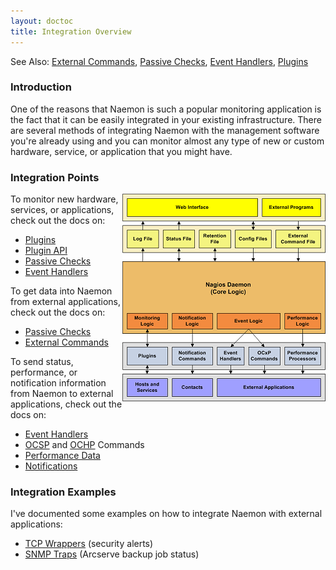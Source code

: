 ```yaml
---
layout: doctoc
title: Integration Overview
---
```

<span class="glyphicon glyphicon-arrow-right"></span> See Also: <a href="extcommands.html">External Commands</a>, <a href="passivechecks.html">Passive Checks</a>, <a href="eventhandlers.html">Event Handlers</a>, <a href="plugins.html">Plugins</a>

### Introduction

One of the reasons that Naemon is such a popular monitoring application is the fact that it can be easily integrated in your existing infrastructure.  There are several methods of integrating Naemon with the management software you're already using and you can monitor almost any type of new or custom hardware, service, or application that you might have.

### Integration Points

<img src="/images/integrationoverview.png" border="0" style="float: right;" alt="Integration Overview" title="Integration Overview">

To monitor new hardware, services, or applications, check out the docs on:

<ul>
<li><a href="plugins.html">Plugins</a></li>
<li><a href="pluginapi.html">Plugin API</a></li>
<li><a href="passivechecks.html">Passive Checks</a></li>
<li><a href="eventhandlers.html">Event Handlers</a></li>
</ul>

To get data into Naemon from external applications, check out the docs on:

<ul>
<li><a href="passivechecks.html">Passive Checks</a></li>
<li><a href="extcommands.html">External Commands</a></li>
</ul>

To send status, performance, or notification information from Naemon to external applications, check out the docs on:

<ul>
<li><a href="eventhandlers.html">Event Handlers</a></li>
<li><a href="configmain.html#ocsp_command">OCSP</a> and <a href="configmain.html#ochp_command">OCHP</a> Commands</li>
<li><a href="perfdata.html">Performance Data</a></li>
<li><a href="notifications.html">Notifications</a></li>
</ul>

### Integration Examples

I've documented some examples on how to integrate Naemon with external applications:

<ul>
<li><a href="int-tcpwrappers.html">TCP Wrappers</a> (security alerts)</li>
<li><a href="int-snmptrap.html">SNMP Traps</a> (Arcserve backup job status)</li>
</ul>
